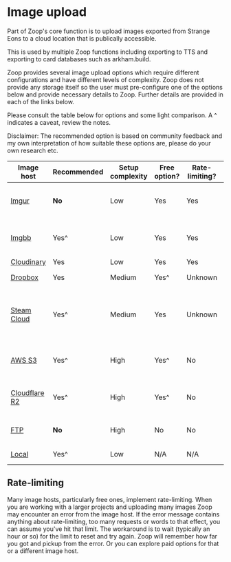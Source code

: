 # Image upload

Part of Zoop's core function is to upload images exported from Strange Eons to a cloud location that is publically accessible.

This is used by multiple Zoop functions including exporting to TTS and exporting to card databases such as arkham.build.

Zoop provides several image upload options which require different configurations and have different levels of complexity. Zoop does not provide any storage itself so the user must pre-configure one of the options below and provide necessary details to Zoop. Further details are provided in each of the links below.

Please consult the table below for options and some light comparison. A ^ indicates a caveat, review the notes.

Disclaimer: The recommended option is based on community feedback and my own interpretation of how suitable these options are, please do your own research etc.

| Image host | Recommended | Setup complexity | Free option? | Rate-limiting? | Notes |
| --- | --- | --- | --- | --- | --- |
| [Imgur](Imgur.md) | **No** | Low | Yes | Yes | No longer available in the UK so should be avoided |
| [Imgbb](Imgbb.md) | Yes^ | Low | Yes | Yes | Long-term reliability issues occasionally reported |
| [Cloudinary](Cloudinary.md) | Yes | Low | Yes | Yes | |
| [Dropbox](DropboxOAuth.md) | Yes | Medium | Yes^ | Unknown | Free-option with limited space |
| [Steam Cloud](SteamCloud.md) | Yes^ | Medium | Yes | Unknown | Recently added, limited testing. Unusual configuration/pre-requisites, consult the link for details |
| [AWS S3](AwsS3.md) | Yes^ | High | Yes^ | No | Advanced users only. Free-option with time-limited free-tier only |
| [Cloudflare R2](CloudflareR2.md) | Yes^ | High | Yes^ | No | Advanced users only. Free-option with time-limited free-tier only |
| [FTP](Ftp.md) | **No** | High | No | No | For advanced uses/niche use cases only |
| [Local](Local.md) | Yes^ | Low | N/A | N/A | Suitable for local testing |

## Rate-limiting

Many image hosts, particularly free ones, implement rate-limiting. When you are working with a larger projects and uploading many images Zoop may encounter an error from the image host. If the error message contains anything about rate-limiting, too many requests or words to that effect, you can assume you've hit that limit. The workaround is to wait (typically an hour or so) for the limit to reset and try again. Zoop will remember how far you got and pickup from the error. Or you can explore paid options for that or a different image host.
